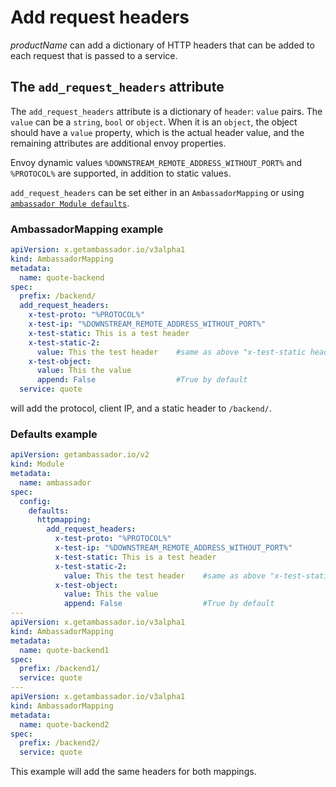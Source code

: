 # Add request headers

$productName$ can add a dictionary of HTTP headers that can be added to each request that is passed to a service.

## The `add_request_headers` attribute

The `add_request_headers` attribute is a dictionary of `header`: `value` pairs. The `value` can be a `string`, `bool` or `object`. When it is an `object`, the object should have a `value` property, which is the actual header value, and the remaining attributes are additional envoy properties.

Envoy dynamic values `%DOWNSTREAM_REMOTE_ADDRESS_WITHOUT_PORT%` and `%PROTOCOL%` are supported, in addition to static values.

`add_request_headers` can be set either in an `AmbassadorMapping` or using [`ambassador Module defaults`](../../defaults).

### AmbassadorMapping example

```yaml
apiVersion: x.getambassador.io/v3alpha1
kind: AmbassadorMapping
metadata:
  name: quote-backend
spec:
  prefix: /backend/
  add_request_headers:
    x-test-proto: "%PROTOCOL%"
    x-test-ip: "%DOWNSTREAM_REMOTE_ADDRESS_WITHOUT_PORT%"
    x-test-static: This is a test header
    x-test-static-2:
      value: This the test header    #same as above "x-test-static header"
    x-test-object:
      value: This the value
      append: False                  #True by default
  service: quote
  ```

will add the protocol, client IP, and a static header to `/backend/`.

### Defaults example

```yaml
apiVersion: getambassador.io/v2
kind: Module
metadata:
  name: ambassador
spec:
  config:
    defaults:
      httpmapping:
        add_request_headers:
          x-test-proto: "%PROTOCOL%"
          x-test-ip: "%DOWNSTREAM_REMOTE_ADDRESS_WITHOUT_PORT%"
          x-test-static: This is a test header
          x-test-static-2:
            value: This the test header    #same as above "x-test-static header"
          x-test-object:
            value: This the value
            append: False                  #True by default
---
apiVersion: x.getambassador.io/v3alpha1
kind: AmbassadorMapping
metadata:
  name: quote-backend1
spec:
  prefix: /backend1/
  service: quote
---
apiVersion: x.getambassador.io/v3alpha1
kind: AmbassadorMapping
metadata:
  name: quote-backend2
spec:
  prefix: /backend2/
  service: quote
```

This example will add the same headers for both mappings.
